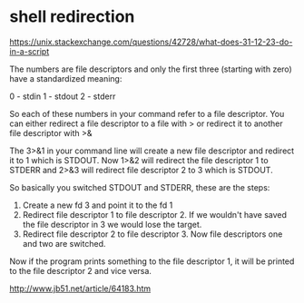 # shell redirection

https://unix.stackexchange.com/questions/42728/what-does-31-12-23-do-in-a-script

The numbers are file descriptors and only the first three (starting with zero) have a standardized meaning:

0 - stdin 1 - stdout 2 - stderr

So each of these numbers in your command refer to a file descriptor. You can either redirect a file descriptor to a file with > or redirect it to another file descriptor with >&

The 3>&1 in your command line will create a new file descriptor and redirect it to 1 which is STDOUT. Now 1>&2 will redirect the file descriptor 1 to STDERR and 2>&3 will redirect file descriptor 2 to 3 which is STDOUT.

So basically you switched STDOUT and STDERR, these are the steps:

1. Create a new fd 3 and point it to the fd 1
2. Redirect file descriptor 1 to file descriptor 2. If we wouldn't have saved the file descriptor in 3 we would lose the target.
3. Redirect file descriptor 2 to file descriptor 3. Now file descriptors one and two are switched.

Now if the program prints something to the file descriptor 1, it will be printed to the file descriptor 2 and vice versa.

http://www.jb51.net/article/64183.htm